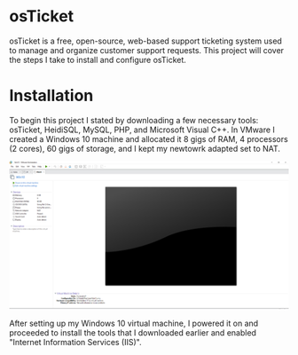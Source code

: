 # osTicket
osTicket is a free, open-source, web-based support ticketing system used to manage and organize customer support requests. This project will cover the steps I take to install and configure osTicket.

# Installation
To begin this project I stated by downloading a few necessary tools: osTicket, HeidiSQL, MySQL, PHP, and Microsoft Visual C++. In VMware I created a Windows 10 machine and allocated it 8 gigs of RAM, 4 processors (2 cores), 60 gigs of storage, and I kept my newtowrk adapted set to NAT.

![VMware Setup](vmwareSetup.png)

After setting up my Windows 10 virtual machine, I powered it on and proceeded to install the tools that I downloaded earlier and enabled "Internet Information Services (IIS)".
